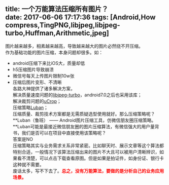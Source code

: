 title: 一个万能算法压缩所有图片？  
date: 2017-06-06 17:17:36
tags: [Android,How compress,TingPNG,libjpeg,libjpeg-turbo,Huffman,Arithmetic,jpeg]
---
图片越来越多，相素越来越高，导致越来越大的图片必然绕不开压缩。  
作为基础功能的图片压缩，本身问题却很多。如：  
* android压缩下来比iOS大，质量却低  
* h5压缩图片导致崩溃  
* 微信号每天上传图片限制10w张  
* 压缩后图片变形、不清晰  
各路大神提供了诸多解决方案，  
解决质量速度问题的[libjpeg-turbo](https://github.com/libjpeg-turbo/libjpeg-turbo)，android7.0之后也采用该库；  
解决裁剪问题的[uCrop](https://github.com/Yalantis/uCrop)；  
压缩策略[Luban](https://github.com/Curzibn/Luban)；  
压缩质量、裁剪技术方案都是无需质疑选型使用就好。那么压缩策略呢？  
**Luban（鲁班） —— Android图片压缩工具，仿微信朋友圈压缩策略。**Luban可能是最接近微信朋友圈的图片压缩算法，有微信强大的用户量背书，我们是否可以在项目中直接使用该策略呢？  
答案是NO  
压缩策略其实与业务需求关系非常紧密。比如聊天时、展示文章等这个算法都特别合适，一般情况下该算法压缩出来的图片不大且可以被用户清晰辨识，如果看不清楚，可以点击下载查看原图。但是如果是拍证件，如身份证、银行卡这种就不需要。  
废话太多，写不下去了。<font color="red">**总之，没有万能算法，要做的是分析自己的业务应用场景。**</font>
